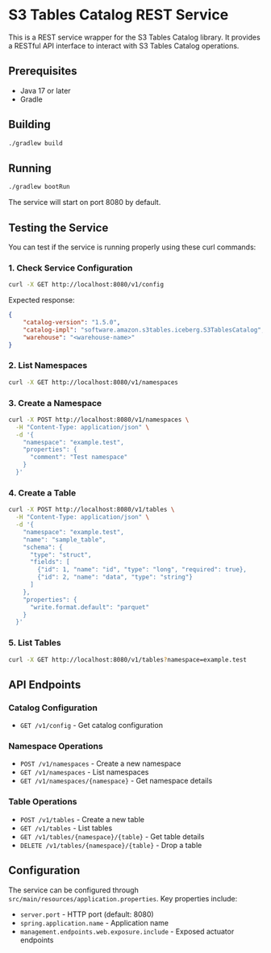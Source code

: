 # S3 Tables Catalog REST Service

This is a REST service wrapper for the S3 Tables Catalog library. It provides a RESTful API interface to interact with S3 Tables Catalog operations.

## Prerequisites

- Java 17 or later
- Gradle

## Building

```bash
./gradlew build
```

## Running

```bash
./gradlew bootRun
```

The service will start on port 8080 by default.

## Testing the Service

You can test if the service is running properly using these curl commands:

### 1. Check Service Configuration
```bash
curl -X GET http://localhost:8080/v1/config
```
Expected response:
```json
{
    "catalog-version": "1.5.0",
    "catalog-impl": "software.amazon.s3tables.iceberg.S3TablesCatalog",
    "warehouse": "<warehouse-name>"
}
```

### 2. List Namespaces
```bash
curl -X GET http://localhost:8080/v1/namespaces
```

### 3. Create a Namespace
```bash
curl -X POST http://localhost:8080/v1/namespaces \
  -H "Content-Type: application/json" \
  -d '{
    "namespace": "example.test",
    "properties": {
      "comment": "Test namespace"
    }
  }'
```

### 4. Create a Table
```bash
curl -X POST http://localhost:8080/v1/tables \
  -H "Content-Type: application/json" \
  -d '{
    "namespace": "example.test",
    "name": "sample_table",
    "schema": {
      "type": "struct",
      "fields": [
        {"id": 1, "name": "id", "type": "long", "required": true},
        {"id": 2, "name": "data", "type": "string"}
      ]
    },
    "properties": {
      "write.format.default": "parquet"
    }
  }'
```

### 5. List Tables
```bash
curl -X GET http://localhost:8080/v1/tables?namespace=example.test
```

## API Endpoints

### Catalog Configuration
- `GET /v1/config` - Get catalog configuration

### Namespace Operations
- `POST /v1/namespaces` - Create a new namespace
- `GET /v1/namespaces` - List namespaces
- `GET /v1/namespaces/{namespace}` - Get namespace details

### Table Operations
- `POST /v1/tables` - Create a new table
- `GET /v1/tables` - List tables
- `GET /v1/tables/{namespace}/{table}` - Get table details
- `DELETE /v1/tables/{namespace}/{table}` - Drop a table

## Configuration

The service can be configured through `src/main/resources/application.properties`. Key properties include:

- `server.port` - HTTP port (default: 8080)
- `spring.application.name` - Application name
- `management.endpoints.web.exposure.include` - Exposed actuator endpoints